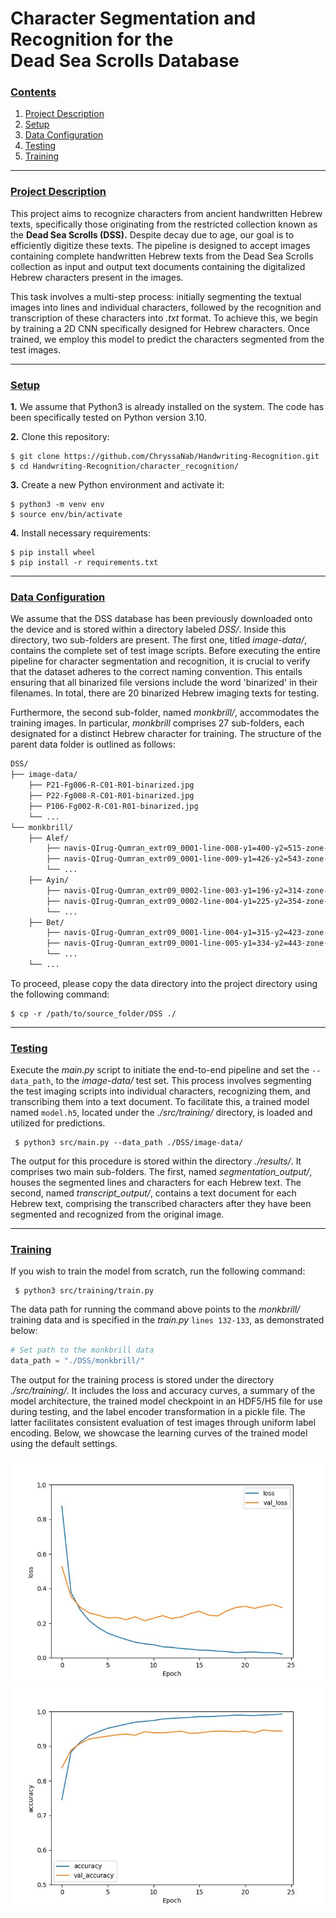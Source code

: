 # Character Segmentation and Recognition for the <br > Dead Sea Scrolls Database

### [**Contents**](#)
1. [Project Description](#descr)
1. [Setup](#setup)
2. [Data Configuration](#dataset)
3. [Testing](#testing)
4. [Training](#training)

---

### [**Project Description**](#) <a name="descr"></a>

This project aims to recognize characters from ancient handwritten Hebrew texts, specifically those originating from the restricted collection known as the **Dead Sea Scrolls (DSS).**  Despite decay due to age, our goal is to efficiently digitize these texts. The pipeline is designed to accept images containing complete handwritten Hebrew texts from the Dead Sea Scrolls collection as input and output text documents containing the digitalized Hebrew characters present in the images.

This task involves a multi-step process: initially segmenting the textual images into lines and individual characters, followed by the recognition and transcription of these characters into *.txt* format. To achieve this, we begin by training a 2D CNN specifically designed for Hebrew characters. Once trained, we employ this model to predict the characters segmented from the test images. 



---

### [**Setup**](#) <a name="setup"></a>

**1.** We assume that Python3 is already installed on the system. The code has been specifically tested on Python version 3.10.

**2.** Clone this repository: 

``` shell
$ git clone https://github.com/ChryssaNab/Handwriting-Recognition.git
$ cd Handwriting-Recognition/character_recognition/
```

 **3.** Create a new Python environment and activate it:
 
``` shell
$ python3 -m venv env
$ source env/bin/activate
```

**4.** Install necessary requirements:

``` shell
$ pip install wheel
$ pip install -r requirements.txt
```

---


### [**Data Configuration**](#) <a name="dataset"></a>

<!---
We assume that the DSS database has been previously downloaded onto the device and is stored within a directory labeled *DSS/*. Within this directory, two sub-folders are present. The first, titled *image-data/*, houses the complete test image scripts, while the second, named *monkbrill/*, accommodates the training images. In particular, *monkbrill* comprises 27 sub-folders, each designated for a distinct Hebrew character. To proceed, copy the data directory into the project directory in the following manner:
-->

We assume that the DSS database has been previously downloaded onto the device and is stored within a directory labeled *DSS/*. Inside this directory, two sub-folders are present. The first one, titled *image-data/*, contains the complete set of test image scripts. Before executing the entire pipeline for character segmentation and recognition, it is crucial to verify that the dataset adheres to the correct naming convention. This entails ensuring that all binarized file versions include the word 'binarized' in their filenames. In total, there are 20 binarized Hebrew imaging texts for testing.

Furthermore, the second sub-folder, named *monkbrill/*, accommodates the training images. In particular, *monkbrill* comprises 27 sub-folders, each designated for a distinct Hebrew character for training. The structure of the parent data folder is outlined as follows:

``` bash
DSS/
├── image-data/
    ├── P21-Fg006-R-C01-R01-binarized.jpg
    ├── P22-Fg008-R-C01-R01-binarized.jpg
    ├── P106-Fg002-R-C01-R01-binarized.jpg
    └── ...
└── monkbrill/
    ├── Alef/
        ├── navis-QIrug-Qumran_extr09_0001-line-008-y1=400-y2=515-zone-HUMAN-x=1650-y=0049-w=0035-h=0042-ybas=0027-nink=631-segm=COCOS5cocos.pgm
        ├── navis-QIrug-Qumran_extr09_0001-line-009-y1=426-y2=543-zone-HUMAN-x=1650-y=0023-w=0035-h=0042-ybas=0045-nink=631-segm=COCOS5cocos.pgm
        └── ...
    ├── Ayin/
        ├── navis-QIrug-Qumran_extr09_0002-line-003-y1=196-y2=314-zone-HUMAN-x=0458-y=0055-w=0038-h=0032-ybas=0068-nink=562-segm=COCOS5cocos.pgm
        ├── navis-QIrug-Qumran_extr09_0002-line-004-y1=225-y2=354-zone-HUMAN-x=0458-y=0026-w=0038-h=0032-ybas=0039-nink=562-segm=COCOS5cocos.pgm
        └── ...
    ├── Bet/
        ├── navis-QIrug-Qumran_extr09_0001-line-004-y1=315-y2=423-zone-HUMAN-x=1672-y=0051-w=0033-h=0038-ybas=0049-nink=514-segm=COCOS5cocos.pgm
        ├── navis-QIrug-Qumran_extr09_0001-line-005-y1=334-y2=443-zone-HUMAN-x=1672-y=0032-w=0033-h=0039-ybas=0030-nink=518-segm=COCOS5cocos.pgm
        └── ...
    └── ...
```

To proceed, please copy the data directory into the project directory using the following command:

``` shell
$ cp -r /path/to/source_folder/DSS ./
```


---

### [**Testing**](#) <a name="testing"></a>

Execute the *main.py* script to initiate the end-to-end pipeline and set the `--data_path`, to the *image-data/* test set. This process involves segmenting the test imaging scripts into individual characters, recognizing them, and transcribing them into a text document. To facilitate this, a trained model named `model.h5`, located under the *./src/training/* directory, is loaded and utilized for predictions.

``` shell
 $ python3 src/main.py --data_path ./DSS/image-data/
 ```

The output for this procedure is stored within the directory *./results/*. It comprises two main sub-folders. The first, named *segmentation_output/*, houses the segmented lines and characters for each Hebrew text. The second, named *transcript_output/*, contains a text document for each Hebrew text, comprising the transcribed characters after they have been segmented and recognized from the original image.


---

### [**Training**](#) <a name="training"></a>

If you wish to train the model from scratch, run the following command:

``` shell
 $ python3 src/training/train.py
 ```

The data path for running the command above points to the *monkbrill/* training data and is specified in the *train.py* `lines 132-133`, as demonstrated below:

```python
# Set path to the monkbrill data
data_path = "./DSS/monkbrill/"  
 ```

The output for the training process is stored under the directory *./src/training/*. It includes the loss and accuracy curves, a summary of the model architecture, the trained model checkpoint in an HDF5/H5 file for use during testing, and the label encoder transformation in a pickle file. The latter facilitates consistent evaluation of test images through uniform label encoding. Below, we showcase the learning curves of the trained model using the default settings.

<p align="center">
    <img title="Loss curve" src="https://github.com/ChryssaNab/Handwriting-Recognition/blob/main/character_recognition/src/training/loss.jpg" height="360" width="500"/>
     <img title="Accuracy curve" src="https://github.com/ChryssaNab/Handwriting-Recognition/blob/main/character_recognition/src/training/accuracy.jpg" height="360" width="500"/>
        
</p>


